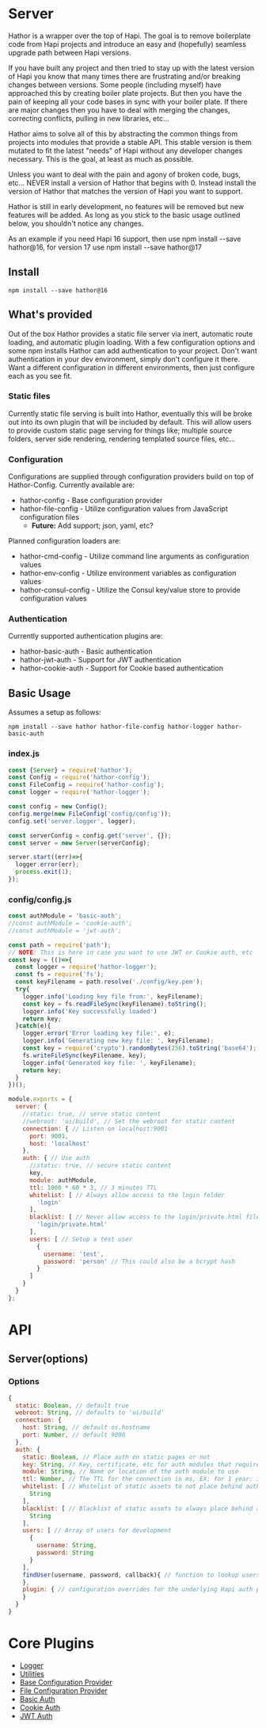  Server
===

Hathor is a wrapper over the top of Hapi.  The goal is to remove boilerplate code from Hapi projects and introduce an easy and (hopefully) seamless upgrade path between Hapi versions.

If you have built any project and then tried to stay up with the latest version of Hapi you know that many times there are frustrating and/or breaking changes between versions.  Some people (including myself) have approached this by creating boiler plate projects.  But then you have the pain of keeping all your code bases in sync with your boiler plate.  If there are major changes then you have to deal with merging the changes, correcting conflicts, pulling in new libraries, etc...

Hathor aims to solve all of this by abstracting the common things from projects into modules that provide a stable API.  This stable version is them mutated to fit the latest "needs" of Hapi without any developer changes necessary.  This is the goal, at least as much as possible.

Unless you want to deal with the pain and agony of broken code, bugs, etc... NEVER install a version of Hathor that begins with 0.  Instead install the version of Hathor that matches the version of Hapi you want to support.

Hathor is still in early development, no features will be removed but new features will be added.  As long as you stick to the basic usage outlined below, you shouldn't notice any changes.

As an example if you need Hapi 16 support, then use npm install --save hathor@16, for version 17 use npm install --save hathor@17

Install
---

```
npm install --save hathor@16
```

What's provided
---

Out of the box Hathor provides a static file server via inert, automatic route loading, and automatic plugin loading.  With a few configuration options and some npm installs Hathor can add authentication to your project.  Don't want authentication in your dev environment, simply don't configure it there.  Want a different configuration in different environments, then just configure each as you see fit.

### Static files

Currently static file serving is built into Hathor, eventually this will be broke out into its own plugin that will be included by default.  This will allow users to provide custom static page serving for things like; multiple source folders, server side rendering, rendering templated source files, etc...

### Configuration

Configurations are supplied through configuration providers build on top of Hathor-Config.  Currently available are:

  * hathor-config - Base configuration provider
  * hathor-file-config - Utilize configuration values from JavaScript configuration files
    * **Future:** Add support; json, yaml, etc?

Planned configuration loaders are:

  * hathor-cmd-config - Utilize command line arguments as configuration values
  * hathor-env-config - Utilize environment variables as configuration values
  * hathor-consul-config - Utilize the Consul key/value store to provide configuration values

### Authentication

Currently supported authentication plugins are:

  * hathor-basic-auth - Basic authentication
  * hathor-jwt-auth - Support for JWT authentication
  * hathor-cookie-auth - Support for Cookie based authentication

Basic Usage
---

Assumes a setup as follows:

```
npm install --save hathor hathor-file-config hathor-logger hathor-basic-auth
```

### index.js
```js
const {Server} = require('hathor');
const Config = require('hathor-config');
const FileConfig = require('hathor-config');
const logger = require('hathor-logger');

const config = new Config();
config.merge(new FileConfig('config/config'));
config.set('server.logger', logger);

const serverConfig = config.get('server', {});
const server = new Server(serverConfig);

server.start((err)=>{
  logger.error(err);
  process.exit(1);
});
```

### config/config.js

```js
const authModule = 'basic-auth';
//const authModule = 'cookie-auth';
//const authModule = 'jwt-auth';

const path = require('path');
// NOTE: This is here in case you want to use JWT or Cookie auth, etc
const key = (()=>{
  const logger = require('hathor-logger');
  const fs = require('fs');
  const keyFilename = path.resolve('./config/key.pem');
  try{
    logger.info('Loading key file from:', keyFilename);
    const key = fs.readFileSync(keyFilename).toString();
    logger.info('Key successfully loaded')
    return key;
  }catch(e){
    logger.error('Error loading key file:', e);
    logger.info('Generating new key file: ', keyFilename);
    const key = require('crypto').randomBytes(256).toString('base64');
    fs.writeFileSync(keyFilename, key);
    logger.info('Generated key file: ', keyFilename);
    return key;
  }
})();

module.exports = {
  server: {
    //static: true, // serve static content
    //webroot: 'ui/build', // Set the webroot for static content
    connection: { // Listen on localhost:9001
      port: 9001,
      host: 'localhost'
    },
    auth: { // Use auth
      //static: true, // secure static content
      key,
      module: authModule,
      ttl: 1000 * 60 * 3, // 3 minutes TTL
      whitelist: [ // Always allow access to the login folder
        'login'
      ],
      blacklist: [ // Never allow access to the login/private.html file
        'login/private.html'
      ],
      users: [ // Setup a test user
        {
          username: 'test',
          password: 'person' // This could also be a bcrypt hash
        }
      ]
    }
  }
};
```

API
===

Server(options)
---

### Options

```js
{
  static: Boolean, // default true
  webroot: String, // defaults to 'ui/build'
  connection: {
    host: String, // default os.hostname
    port: Number, // default 9000
  },
  auth: {
    static: Boolean, // Place auth on static pages or not
    key: String, // Key, certificate, etc for auth modules that require it
    module: String, // Name or location of the auth module to use
    ttl: Number, // The TTL for the connection in ms, EX: for 1 year: 365 * 24 * 60 * 60 * 1000
    whitelist: [ // Whitelist of static assets to not place behind auth
      String
    ],
    blacklist: [ // Blacklist of static assets to always place behind auth
      String
    ],
    users: [ // Array of users for development
      {
        username: String,
        password: String
      }
    ],
    findUser(username, password, callback){ // function to lookup users, returns callback(err, isValid, session)
    },
    plugin: { // configuration overrides for the underlying Hapi auth plugin
    }
  }
}
```

Core Plugins
===

  * [Logger](https://github.com/anarchistengineering/hathor-logger)
  * [Utilities](https://github.com/anarchistengineering/hathor-utils)
  * [Base Configuration Provider](https://github.com/anarchistengineering/hathor-config)
  * [File Configuration Provider](https://github.com/anarchistengineering/hathor-file-config)
  * [Basic Auth](https://github.com/anarchistengineering/hathor-basic-auth)
  * [Cookie Auth](https://github.com/anarchistengineering/hathor-cookie-auth)
  * [JWT Auth](https://github.com/anarchistengineering/hathor-jwt-auth)
